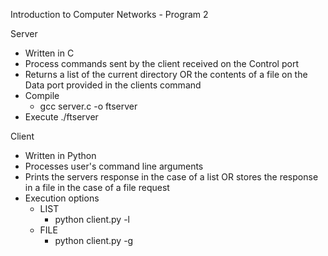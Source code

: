 Introduction to Computer Networks - Program 2

Server
  - Written in C
  - Process commands sent by the client received on the Control port
  - Returns a list of the current directory OR the contents of a file on the Data port provided in the clients command
  - Compile
    - gcc server.c -o ftserver
  - Execute
    ./ftserver <control port number>


Client
  - Written in Python
  - Processes user's command line arguments
  - Prints the servers response in the case of a list OR stores the response in a file in the case of a file request
  - Execution options
    - LIST
      - python client.py <server name> <control port number> -l <data port number>
    - FILE
      - python client.py <server name> <control port number> -g <file name> <data port number>

